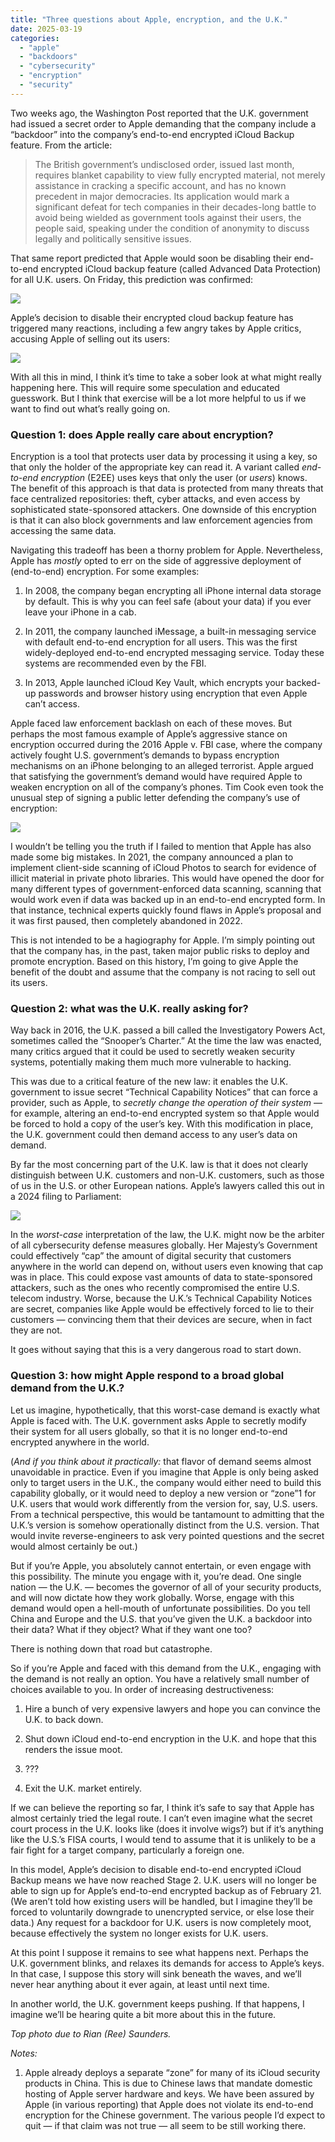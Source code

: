 ```yaml
---
title: "Three questions about Apple, encryption, and the U.K."
date: 2025-03-19
categories: 
  - "apple"
  - "backdoors"
  - "cybersecurity"
  - "encryption"
  - "security"
---
```


Two weeks ago, the Washington Post reported that the U.K. government had issued a secret order to Apple demanding that the company include a “backdoor” into the company’s end-to-end encrypted iCloud Backup feature. From the article:

> The British government’s undisclosed order, issued last month, requires blanket capability to view fully encrypted material, not merely assistance in cracking a specific account, and has no known precedent in major democracies. Its application would mark a significant defeat for tech companies in their decades-long battle to avoid being wielded as government tools against their users, the people said, speaking under the condition of anonymity to discuss legally and politically sensitive issues.

That same report predicted that Apple would soon be disabling their end-to-end encrypted iCloud backup feature (called Advanced Data Protection) for all U.K. users. On Friday, this prediction was confirmed:

![](https://blog.cryptographyengineering.com/wp-content/uploads/2025/02/image-22.png?w=1024)

Apple’s decision to disable their encrypted cloud backup feature has triggered many reactions, including a few angry takes by Apple critics, accusing Apple of selling out its users:

![](https://blog.cryptographyengineering.com/wp-content/uploads/2025/02/image-19.png?w=1024)

With all this in mind, I think it’s time to take a sober look at what might really happening here. This will require some speculation and educated guesswork. But I think that exercise will be a lot more helpful to us if we want to find out what’s really going on.

### Question 1: does Apple really care about encryption?

Encryption is a tool that protects user data by processing it using a key, so that only the holder of the appropriate key can read it. A variant called _end-to-end encryption_ (E2EE) uses keys that only the user (or _users_) knows. The benefit of this approach is that data is protected from many threats that face centralized repositories: theft, cyber attacks, and even access by sophisticated state-sponsored attackers. One downside of this encryption is that it can also block governments and law enforcement agencies from accessing the same data.

Navigating this tradeoff has been a thorny problem for Apple. Nevertheless, Apple has _mostly_ opted to err on the side of aggressive deployment of (end-to-end) encryption. For some examples:

1. In 2008, the company began encrypting all iPhone internal data storage by default. This is why you can feel safe (about your data) if you ever leave your iPhone in a cab.

4. In 2011, the company launched iMessage, a built-in messaging service with default end-to-end encryption for all users. This was the first widely-deployed end-to-end encrypted messaging service. Today these systems are recommended even by the FBI.

7. In 2013, Apple launched iCloud Key Vault, which encrypts your backed-up passwords and browser history using encryption that even Apple can’t access.

Apple faced law enforcement backlash on each of these moves. But perhaps the most famous example of Apple’s aggressive stance on encryption occurred during the 2016 Apple v. FBI case, where the company actively fought U.S. government’s demands to bypass encryption mechanisms on an iPhone belonging to an alleged terrorist. Apple argued that satisfying the government’s demand would have required Apple to weaken encryption on all of the company’s phones. Tim Cook even took the unusual step of signing a public letter defending the company’s use of encryption:

![](https://blog.cryptographyengineering.com/wp-content/uploads/2025/02/image-21.png?w=1024)

I wouldn’t be telling you the truth if I failed to mention that Apple has also made some big mistakes. In 2021, the company announced a plan to implement client-side scanning of iCloud Photos to search for evidence of illicit material in private photo libraries. This would have opened the door for many different types of government-enforced data scanning, scanning that would work even if data was backed up in an end-to-end encrypted form. In that instance, technical experts quickly found flaws in Apple’s proposal and it was first paused, then completely abandoned in 2022.

This is not intended to be a hagiography for Apple. I’m simply pointing out that the company has, in the past, taken major public risks to deploy and promote encryption. Based on this history, I’m going to give Apple the benefit of the doubt and assume that the company is not racing to sell out its users.

### Question 2: what was the U.K. really asking for?

Way back in 2016, the U.K. passed a bill called the Investigatory Powers Act, sometimes called the “Snooper’s Charter.” At the time the law was enacted, many critics argued that it could be used to secretly weaken security systems, potentially making them much more vulnerable to hacking.

This was due to a critical feature of the new law: it enables the U.K. government to issue secret “Technical Capability Notices” that can force a provider, such as Apple, to _secretly_ _change the operation of their system_ — for example, altering an end-to-end encrypted system so that Apple would be forced to hold a copy of the user’s key. With this modification in place, the U.K. government could then demand access to any user’s data on demand.

By far the most concerning part of the U.K. law is that it does not clearly distinguish between U.K. customers and non-U.K. customers, such as those of us in the U.S. or other European nations. Apple’s lawyers called this out in a 2024 filing to Parliament:

![](https://blog.cryptographyengineering.com/wp-content/uploads/2025/02/image-14.png)

In the _worst-case_ interpretation of the law, the U.K. might now be the arbiter of all cybersecurity defense measures globally. Her Majesty’s Government could effectively “cap” the amount of digital security that customers anywhere in the world can depend on, without users even knowing that cap was in place. This could expose vast amounts of data to state-sponsored attackers, such as the ones who recently compromised the entire U.S. telecom industry. Worse, because the U.K.’s Technical Capability Notices are secret, companies like Apple would be effectively forced to lie to their customers — convincing them that their devices are secure, when in fact they are not.

It goes without saying that this is a very dangerous road to start down.

### Question 3: how might Apple respond to a broad global demand from the U.K.?

Let us imagine, hypothetically, that this worst-case demand is exactly what Apple is faced with. The U.K. government asks Apple to secretly modify their system for all users globally, so that it is no longer end-to-end encrypted anywhere in the world.

(_And if you think about it practically:_ that flavor of demand seems almost unavoidable in practice. Even if you imagine that Apple is only being asked only to target users in the U.K., the company would either need to build this capability globally, or it would need to deploy a new version or “zone”1 for U.K. users that would work differently from the version for, say, U.S. users. From a technical perspective, this would be tantamount to admitting that the U.K.’s version is somehow operationally distinct from the U.S. version. That would invite reverse-engineers to ask very pointed questions and the secret would almost certainly be out.)

But if you’re Apple, you absolutely cannot entertain, or even engage with this possibility. The minute you engage with it, you’re dead. One single nation — the U.K. — becomes the governor of all of your security products, and will now dictate how they work globally. Worse, engage with this demand would open a hell-mouth of unfortunate possibilities. Do you tell China and Europe and the U.S. that you’ve given the U.K. a backdoor into their data? What if they object? What if they want one too?

There is nothing down that road but catastrophe.

So if you’re Apple and faced with this demand from the U.K., engaging with the demand is not really an option. You have a relatively small number of choices available to you. In order of increasing destructiveness:

1. Hire a bunch of very expensive lawyers and hope you can convince the U.K. to back down.

4. Shut down iCloud end-to-end encryption in the U.K. and hope that this renders the issue moot.

7. ???

10. Exit the U.K. market entirely.

If we can believe the reporting so far, I think it’s safe to say that Apple has almost certainly tried the legal route. I can’t even imagine what the secret court process in the U.K. looks like (does it involve wigs?) but if it’s anything like the U.S.’s FISA courts, I would tend to assume that it is unlikely to be a fair fight for a target company, particularly a foreign one.

In this model, Apple’s decision to disable end-to-end encrypted iCloud Backup means we have now reached Stage 2. U.K. users will no longer be able to sign up for Apple’s end-to-end encrypted backup as of February 21. (We aren’t told how existing users will be handled, but I imagine they’ll be forced to voluntarily downgrade to unencrypted service, or else lose their data.) Any request for a backdoor for U.K. users is now completely moot, because effectively the system no longer exists for U.K. users.

At this point I suppose it remains to see what happens next. Perhaps the U.K. government blinks, and relaxes its demands for access to Apple’s keys. In that case, I suppose this story will sink beneath the waves, and we’ll never hear anything about it ever again, at least until next time.

In another world, the U.K. government keeps pushing. If that happens, I imagine we’ll be hearing quite a bit more about this in the future.

_Top photo due to Rian (Ree) Saunders._

_Notes:_

1. Apple already deploys a separate “zone” for many of its iCloud security products in China. This is due to Chinese laws that mandate domestic hosting of Apple server hardware and keys. We have been assured by Apple (in various reporting) that Apple does not violate its end-to-end encryption for the Chinese government. The various people I’d expect to quit — if that claim was not true — all seem to be still working there.

